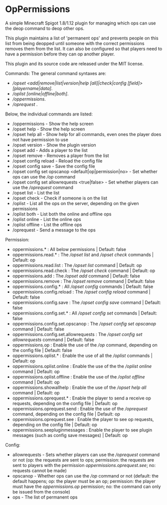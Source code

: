 # OpPermissions
A simple Minecraft Spigot 1.8/1.12 plugin for managing which ops can use the deop command to deop other ops. 

This plugin maintains a list of 'permanent ops' and prevents people on this list from being deopped until someone with the correct permissions removes them from the list. It can also be configured so that players need to have a permission before they can op another player. 

This plugin and its source code are released under the MIT license. 

Commands: 
The general command syntaxes are: 
 - */opset <add|remove|list|version|help [all]|check|config <action> [field]> [playername|data]*. 
 - */oplist [online|offline|both]*. 
 - */oppermissions*. 
 - */oprequest <message>*. 
 
Below, the individual commands are listed: 
 - /oppermissions - Show the help screen 
 - /opset help - Show the help screen 
 - /opset help all - Show help for all commands, even ones the player does not have permission to use 
 - /opset version - Show the plugin version 
 - /opset add <playername> - Adds a player to the list 
 - /opset remove <playername> - Removes a player from the list 
 - /opset config reload - Reload the config file 
 - /opset config save - Save the config file 
 - /opset config set opscanop <default|op|permission|no> - Set whether ops can use the */op* command 
 - /opset config set allowrequests <true|false> - Set whether players can use the */oprequest* command 
 - /opset list - List the list 
 - /opset check <playername> - Check if someone is on the list 
 - /oplist - List all the ops on the server, depending on the given permissions 
 - /oplist both - List both the online and offline ops 
 - /oplist online - List the online ops 
 - /oplist offline - List the offline ops 
 - /oprequest <message> - Send a message to the ops 
  
Permission: 
 - oppermissions.* : All below permissions | Default: false 
 - oppermissions.read.* : The */opset list* and */opset check* commands | Default: op 
 - oppermissions.read.list : The */opset list* command | Default: op 
 - oppermissions.read.check : The */opset check* command | Default: op 
 - oppermissions.add : The */opset add* command | Default: false 
 - oppermissions.remove : The */opset remove* command | Default: false 
 - oppermissions.config.* : All */opset config* commands | Default: false 
 - oppermissions.config.reload : The */opset config reload* command | Default: false 
 - oppermissions.config.save : The */opset config save* command | Default: false 
 - oppermissions.config.set.* : All */opset config set* commands | Default: false 
 - oppermissions.config.set.opscanop : The */opset config set opscanop <value>* command | Default: false 
 - oppermissions.config.set.allowrequests : The */opset config set allowrequests <value>* command | Default: false 
 - oppermissions.op : Enable the use of the */op* command, depending on the config file | Default: false 
 - oppermissions.oplist.* : Enable the use of all the */oplist* commands | Default: op 
 - oppermissions.oplist.online : Enable the use of the the */oplist online* command | Default: op 
 - oppermissions.oplist.offline : Enable the use of the */oplist offline* command | Default: op 
 - oppermissions.showallhelp : Enable the use of the */opset help all* command | Default: op 
 - oppermissions.oprequest.* : Enable the player to send a receive op requests, depending on the config file | Default: op 
 - oppermissions.oprequest.send : Enable the use of the */oprequest <message>* command, depending on the config file | Default: op 
 - oppermissions.oprequest.see : Enable the player to see op requests, depending on the config file | Default: op 
 - oppermissions.seepluginmessages : Enable the player to see plugin messages (such as config save messages) | Default: op 

Config: 
 - allowrequests - Sets whether players can use the */oprequest* command or not (op: the requests are sent to ops; permission: the requests are sent to players with the permission *oppermissions.oprequest.see*; no: requests cannot be made)  
 - opscanop - Whether ops can use the */op* command or not (default: the default happens; op: the player must be an op; permission: the player must have the *oppermissions.op* permission; no: the command can only be issued from the console)
 - ops - The list of permanent ops 


